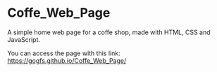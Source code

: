 # Coffe_Web_Page

A simple home web page for a coffe shop, made with HTML, CSS and JavaScript.

You can access the page with this link: https://gogfs.github.io/Coffe_Web_Page/
